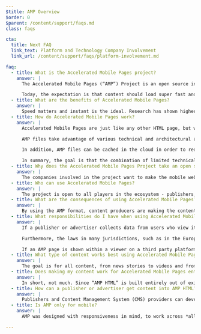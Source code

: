 ```yaml
---
$title: AMP Overview
$order: 0
$parent: /content/support/faqs.md
class: faqs

cta:
  title: Next FAQ
  link_text: Platform and Technology Company Involvement
  link_url: /content/support/faqs/platform-involvement.md

faq:
  - title: What is the Accelerated Mobile Pages project?
    answer: |
      The Accelerated Mobile Pages (“AMP”) Project is an open source initiative that came out of discussions between publishers and technology companies about the need to improve the entire mobile content ecosystem for everyone -- publishers, consumer platforms, advertisers, creators, and users.

      Today, the expectation is that content should load super fast and be easy to explore. The reality is that content can take several seconds to load, or, because the user abandons the slow page, never fully loads at all. Accelerated Mobile Pages are web pages designed to load near instantaneously -- they are a step towards a better mobile web for all.
  - title: What are the benefits of Accelerated Mobile Pages?
    answer: |
      Speed matters and instant is the ideal. Research has shown higher bounce rates associated with slower-loading web pages. Using the AMP format will make it far more compelling for people to consume and engage with more content. But this isn’t just about speed and performance. We also want to promote enhanced distribution so that publishers and advertisers can take advantage of the open web’s potential for their content to appear everywhere quickly -- across platforms and apps -- which can lead to more revenue.
  - title: How do Accelerated Mobile Pages work?
    answer: |
      Accelerated Mobile Pages are just like any other HTML page, but with a limited set of allowed technical functionality that is defined and governed by the open source AMP spec. Just like all web pages, Accelerated Mobile Pages will load in any modern browser or app webview.

      AMP files take advantage of various technical and architectural approaches that prioritize speed to provide a faster experience for users. AMP developers can use a rich and growing library of web components that offer the ability to embed rich media objects like video and social posts, display advertising, or collect analytics. The goal is not to homogenize how content looks and feels, but instead to build a more common technical core between pages that speeds up load times.

      In addition, AMP files can be cached in the cloud in order to reduce the time content takes to get to a user’s mobile device. By using the AMP format, content producers are making the content in AMP files available to be cached by third parties. Under this type of framework, publishers and advertisers continue to control their content, but platforms can easily cache or mirror the content for optimal delivery speed to users. Google has provided the [Google AMP Cache](https://developers.google.com/amp/cache/) that can be used by anyone at no cost, and all AMPs will be cached by the Google AMP Cache. Other companies may build their own AMP cache as well.

      In summary, the goal is that the combination of limited technical functionality with a distribution system built around caching will lead to better performing pages, and increased audience development.
  - title: Why does the Accelerated Mobile Pages Project take an open source approach?
    answer: |
      The companies involved in the project want to make the mobile web work better for all -- not just for one platform, one set of technologies, or one set of publishers, or one set of advertisers. Making the project open source enables people to share and contribute their ideas and code for making the mobile web fast. We are just at the beginning of that journey and we look forward to other publishers, advertisers and technology companies joining along the way.
  - title: Who can use Accelerated Mobile Pages?
    answer: |
      The project is open to all players in the ecosystem - publishers, consumer platforms, advertisers and creators. To get an idea who some of the companies and sites are who use AMP, head to the [Who page](/support/faqs/supported-platforms.html).
  - title: What are the consequences of using Accelerated Mobile Pages?
    answer: |
      By using the AMP format, content producers are making the content in AMP files available to be crawled, indexed & displayed (subject to the robots exclusion protocol) and cached by third parties.
  - title: What responsibilities do I have when using Accelerated Mobile Pages?
    answer: |
      If a publisher or advertiser collects data from users who view its AMP pages, such data collection is governed by their privacy policy.  It is the publisher or advertiser’s responsibility to disclose its privacy policy, ideally by including a link to it within each of their AMP pages.

      Furthermore, the laws in many jurisdictions, such as in the European Union, require a website to give visitors information about cookies and other forms of local storage used on the site (including AMP pages). In many cases, these laws also require that the website obtain consent.  It is the website's responsibility to determine, based on its use of cookies, what type of notice would be appropriate.  Additional information and tools for generating cookie notices can be found at www.cookiechoices.org.  Note that the AMP component [amp-user-notification](/docs/reference/components/amp-user-notification.html) provides a way to display a dismissable notification to the user.

      If an AMP page is shown within a viewer on a third party platform, such as a Google AMP Viewer on Google Search, the viewer may be a hybrid environment in which the AMP page and the third party platform may each collect data about the user.  In such a case, data collection by each party is governed by that party’s privacy policy (i.e., in a hybrid viewer environment, data collected by the AMP page is governed by its privacy policy and data collected by the third party platform is governed by the platform’s privacy policy).  It is each party’s responsibility to disclose its privacy policy and comply with relevant data regulations, including European laws relating to its use of cookies.
  - title: What type of content works best using Accelerated Mobile Pages?
    answer: |
      The goal is for all content, from news stories to videos and from blogs to commerce pages and GIFs, to work using Accelerated Mobile Pages.
  - title: Does making my content work for Accelerated Mobile Pages entail more work?
    answer: |
      In short, not much. Since “AMP HTML” is built entirely out of existing web technologies, the development process mirrors the one publishers  and advertisers are already using today. Publishers  and advertisers can familiarize themselves with the [AMP HTML specification](/docs/fundamentals/spec.html) on GitHub. For those used to the current process, we don’t expect a significant learning curve.
  - title: How can a publisher or advertiser get content into AMP HTML?
    answer: |
      Publishers and Content Management System (CMS) providers can develop an integration with their CMS to generate AMP content. Automattic has already published a [WordPress AMP plugin](https://wordpress.org/plugins/amp/) and we hope that all content management systems will add support for AMP HTML pages.
  - title: Is AMP only for mobile?
    answer: |
      AMP was designed with responsiveness in mind, to work across *all* screen sizes.  However, some features for third-party platforms (e.g., Google's Top Stories carousel) may only be designed for the mobile experience.  Check with the third-party platform for how they use AMP.  For more information about mobile and desktop AMP pages, see Paul Bakaus' blog post on [About that ‘mobile’ in Accelerated Mobile Pages](https://paulbakaus.com/2016/07/01/about-that-mobile-in-accelerated-mobile-pages/).

---
```


